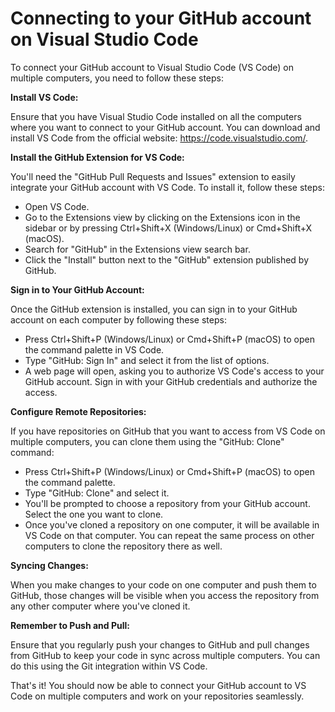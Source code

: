 # Connecting to your GitHub account on Visual Studio Code

To connect your GitHub account to Visual Studio Code (VS Code) on multiple computers, you need to follow these steps:

**Install VS Code:**

Ensure that you have Visual Studio Code installed on all the computers where you want to connect to your GitHub account. You can download and install VS Code from the official website: https://code.visualstudio.com/.

**Install the GitHub Extension for VS Code:**

You'll need the "GitHub Pull Requests and Issues" extension to easily integrate your GitHub account with VS Code. To install it, follow these steps:

- Open VS Code.
- Go to the Extensions view by clicking on the Extensions icon in the sidebar or by pressing Ctrl+Shift+X (Windows/Linux) or Cmd+Shift+X (macOS).
- Search for "GitHub" in the Extensions view search bar.
- Click the "Install" button next to the "GitHub" extension published by GitHub.

**Sign in to Your GitHub Account:**

Once the GitHub extension is installed, you can sign in to your GitHub account on each computer by following these steps:

- Press Ctrl+Shift+P (Windows/Linux) or Cmd+Shift+P (macOS) to open the command palette in VS Code.
- Type "GitHub: Sign In" and select it from the list of options.
- A web page will open, asking you to authorize VS Code's access to your GitHub account. Sign in with your GitHub credentials and authorize the access.

**Configure Remote Repositories:**

If you have repositories on GitHub that you want to access from VS Code on multiple computers, you can clone them using the "GitHub: Clone" command:

- Press Ctrl+Shift+P (Windows/Linux) or Cmd+Shift+P (macOS) to open the command palette.
- Type "GitHub: Clone" and select it.
- You'll be prompted to choose a repository from your GitHub account. Select the one you want to clone.
- Once you've cloned a repository on one computer, it will be available in VS Code on that computer. You can repeat the same process on other computers to clone the repository there as well.

**Syncing Changes:**

When you make changes to your code on one computer and push them to GitHub, those changes will be visible when you access the repository from any other computer where you've cloned it.

**Remember to Push and Pull:**

Ensure that you regularly push your changes to GitHub and pull changes from GitHub to keep your code in sync across multiple computers. You can do this using the Git integration within VS Code.

That's it! You should now be able to connect your GitHub account to VS Code on multiple computers and work on your repositories seamlessly.
